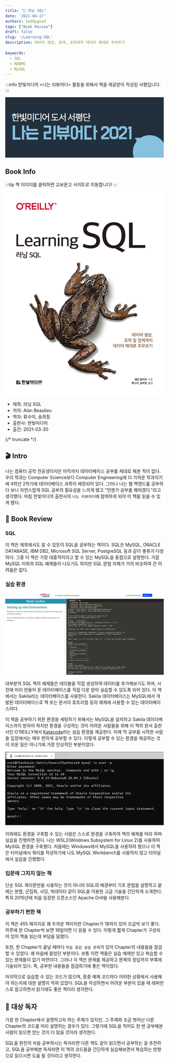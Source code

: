 ```yaml
---
title: "📖 러닝 SQL"
date: '2021-04-17'
authors: teddygood
tags: ["Book Review"]
draft: false
slug: '/Learning-SQL'
description: 데이터 생성, 검색, 조작까지 데이터 제대로 주무르기

keywords:
  - SQL
  - RDBMS
  - MySQL
---
```


:::info
한빛미디어 \<나는 리뷰어다\> 활동을 위해서 책을 제공받아 작성된 서평입니다.
:::

![나는 리뷰어다 2021](../assets/I-am-reviewer-2021.jpg)

## Book Info

:::tip
책 이미지를 클릭하면 교보문고 사이트로 이동합니다!
:::

[![책](../assets/review/Learning-SQL.jpg)](https://product.kyobobook.co.kr/detail/S000001810371)

- 제목: 러닝 SQL
- 저자: Alan Beaulieu
- 역자: 류수미, 송희정
- 출판사: 한빛미디어
- 출간: 2021-03-30

{/* truncate */}

## 🎬 Intro

나는 컴퓨터 공학 전공생이지만 아직까지 데이터베이스 공부를 제대로 해본 적이 없다. 우리 학과는 Computer Science보다 Computer Engineering에 더 가까운 학과이기에 4학년 2학기에 데이터베이스 과목이 배정되어 있다. 그러나 나는 웹 백엔드를 공부하다 보니 자연스럽게 SQL 공부의 필요성을 느끼게 됐고 "언젠가 공부를 해야겠다."라고 생각했다. 마침 한빛미디어 출판사의 `나는 리뷰어다`에 참여하게 되어 이 책을 읽을 수 있게 됐다.

## 📖 Book Review

### SQL

이 책은 제목에서도 알 수 있듯이 SQL을 공부하는 책이다. SQL은 MySQL, ORACLE DATABASE, IBM DB2, Microsoft SQL Server, PostgreSQL 둥과 같이 좋류가 다양하다. 그중 이 책은 가장 대중적이라고 할 수 있는 MySQL을 중점으로 설명한다. 가끔 MySQL 이외의 SQL 예제들이 나오기도 하지만 SQL 문법 자체가 거의 비슷하여 큰 어려움은 없다.

### 실습 환경

![katacoda](mysql-environment-katacoda.jpg)

대부분의 SQL 책의 예제들은 테이블을 직접 생성하여 데이터를 추가해보기도 하며, 사전에 미리 만들어 둔 데이터베이스를 직접 다운 받아 실습할 수 있도록 되어 있다. 이 책에서는 Sakila라는 데이터베이스를 사용한다. Sakila 데이터베이스는 MySQL에서 개발된 데이터베이스로 책 또는 문서의 튜토리얼 등의 예제에 사용할 수 있는 데이터베이스이다.

이 책을 공부하기 위한 환경을 세팅하기 위해서는 MySQL을 설치하고 Sakila 데이터베이스까지 받아야 하지만 환경을 구성하는 것이 어려운 사람들을 위해 이 책의 원서 출판사인 O'REILLY에서 [Katacoda](https://www.katacoda.com/)라는 실습 환경을 제공한다. 이제 막 공부를 시작한 사람들 입장에서는 매우 편하게 공부할 수 있다. 이렇게 공부할 수 있는 환경을 제공하는 것이 쉬운 일은 아니기에 가장 인상적인 부분이었다. 

![wsl2](mysql-environment-wsl2.jpg)

이외에도 환경을 구축할 수 있는 사람은 스스로 환경을 구축하여 책의 예제를 따라 하며 실습을 진행하면 된다. 나는 WSL2(Windows Subsystem for Linux 2)를 사용하여 MySQL 환경을 구축했다. 처음에는 Windows에서 MySQL을 사용하려 했으나 이 책은 터미널에서 쿼리를 작성하기에 나도 MySQL Workbench를 사용하지 않고 터미널에서 실습을 진행했다.

### 입문에 그치지 않는 책

단순 SQL 쿼리문만을 사용하는 것이 아니라 SQL의 배경부터 기초 문법을 설명하고 끝에는 분할, 군집화, 샤딩, 빅데이터 같이 SQL을 이용한 고급 기술을 간단하게 소개한다. 특히 2015년에 처음 등장한 오픈소스인 Apache Drill을 사용해본다. 

### 공부하기 편한 책

이 책은 455 페이지로 꽤 두꺼운 책이지만 Chapter가 18까지 있어 조금씩 보기 좋다. 하루에 한 Chapter씩 보면 18일이면 다 읽을 수 있다. 이렇게 짧게 Chapter가 구성되어 있어 책을 읽는데 부담을 덜했다.

또한, 한 Chapter가 끝날 때마다 `학습 점검 실습 문제`가 있어 Chapter의 내용들을 점검할 수 있었다. 꽤 마음에 들었던 부분이다. 보통 이런 책들은 실습 예제만 있고 복습할 수 있는 문제들이 없기 마련이다. 그러나 이 책은 문제를 제공하고 문제의 정답까지 부록에 기술되어 있다. 즉, 공부한 내용들을 점검하기에 좋은 책이었다.

마지막으로 실습할 수 있는 코드가 많으며, 종종 예제 코드마다 어떠한 상황에서 사용해야 하는지에 대한 설명이 적혀 있었다. SQL을 작성하면서 어려운 부분이 있을 때 레퍼런스로 참고하면서 읽기에도 좋은 책이라 생각한다.

## 🔖 대상 독자

가끔 한 Chapter에서 설명하고자 하는 주제가 있지만, 그 주제와 조금 벗어난 다른 Chapter의 코드를 미리 설명하는 경우가 있다. 그렇기에 SQL을 적어도 한 번 공부해본 사람이 읽으면 얻는 것이 더 많을 것이라 생각한다.

SQL을 완전히 처음 공부하시는 독자라면 다른 책도 같이 읽으면서 공부하는 걸 추천하고, SQL을 공부해본 독자라면 이 책의 코드들을 간단하게 실습해보면서 복습하는 방향으로 읽으시면 도움 될 것이라고 생각한다.
